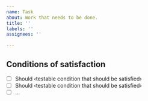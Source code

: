 ```yaml
---
name: Task
about: Work that needs to be done.
title: ''
labels: ''
assignees: ''

---
```


<!--
⚠️ Public content warning ⚠️
Issues created in this repository will be publicly available on the Internet. Please do not include any sensitive or internal information in your issue.

🔒 Reporting security vulnerabilities 🔒
Do not create issues about security vulnerabilities. Please consult our security policy for instructions about how to safely report a security issue: https://github.com/az-digital/az_quickstart/security/policy
-->

## Conditions of satisfaction
- [ ] Should ‹testable condition that should be satisfied›
- [ ] Should ‹testable condition that should be satisfied›
- [ ] …